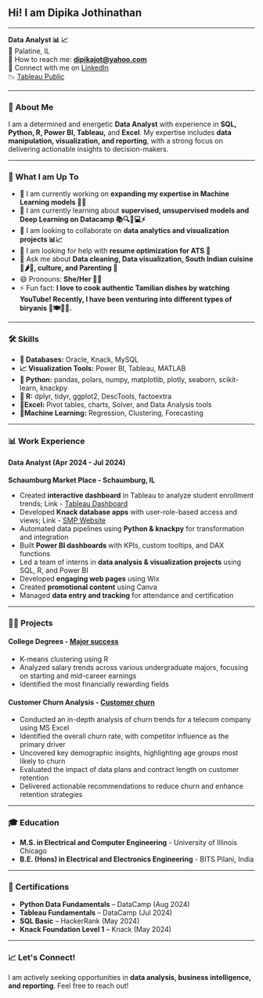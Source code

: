 ## Hi! I am Dipika Jothinathan  

----------------------------------------------------------------------------------------------------------------------------------------------------------------
**Data Analyst 📊 📈**  
📍 Palatine, IL  
📧 How to reach me: **dipikajot@yahoo.com**  
🤝 Connect with me on [LinkedIn](http://www.linkedin.com/in/dipika-jothinathan)  
📉 [Tableau Public](https://public.tableau.com/app/profile/dipika.jothinathan/vizzes)   

----------------------------------------------------------------------------------------------------------------------------------------------------------------
### 👋 About Me  
I am a determined and energetic **Data Analyst** with experience in **SQL, Python, R, Power BI, Tableau,** and **Excel**. My expertise includes **data manipulation, visualization, and reporting**, with a strong focus on delivering actionable insights to decision-makers.  

----------------------------------------------------------------------------------------------------------------------------------------------------------------
### 🚀 What I am Up To  
- 🌟 I am currently working on **expanding my expertise in Machine Learning models 🤖💡**  
- 🌱 I am currently learning about **supervised, unsupervised models and Deep Learning on Datacamp 📚🔍🧠💻⚡**  
- 👯 I am looking to collaborate on **data analytics and visualization projects  📊📈**  
- 🤔 I am looking for help with **resume optimization for ATS 📝**  
- 💬 Ask me about **Data cleaning, Data visualization, South Indian cuisine 🍛🌶️🥥, culture, and Parenting 👶**  
- 😄 Pronouns: **She/Her 👩‍🦰**  
- ⚡ Fun fact: **I love to cook authentic Tamilian dishes by watching YouTube! Recently, I have been venturing into different types of biryanis 🍚🍽️👩‍🍳.**
  
----------------------------------------------------------------------------------------------------------------------------------------------------------------
### 🛠️ Skills  
- **💾 Databases:** Oracle, Knack, MySQL  
- **📈 Visualization Tools:** Power BI, Tableau, MATLAB  
- **🐍 Python:** pandas, polars, numpy, matplotlib, plotly, seaborn, scikit-learn, knackpy  
- **🔢 R:** dplyr, tidyr, ggplot2, DescTools, factoextra 
- **🔲Excel:** Pivot tables, charts, Solver, and Data Analysis tools  
- **🤖Machine Learning:** Regression, Clustering, Forecasting
  
----------------------------------------------------------------------------------------------------------------------------------------------------------------
### 📊 Work Experience  
#### **Data Analyst (Apr 2024 - Jul 2024)**  
**Schaumburg Market Place - Schaumburg, IL**  
- Created **interactive dashboard** in Tableau to analyze student enrollment trends; Link - [Tableau Dashboard](https://public.tableau.com/app/profile/dipika.jothinathan/viz/InfotekguideDashboard_750_550/Dashboard)
- Developed **Knack database apps** with user-role-based access and views; Link -  [SMP Website](https://www.schaumburgmarketplace.net/)  
- Automated data pipelines using **Python & knackpy** for transformation and integration  
- Built **Power BI dashboards** with KPIs, custom tooltips, and DAX functions  
- Led a team of interns in **data analysis & visualization projects** using SQL, R, and Power BI   
- Developed **engaging web pages** using Wix  
- Created **promotional content** using Canva  
- Managed **data entry and tracking** for attendance and certification

----------------------------------------------------------------------------------------------------------------------------------------------------------------
### 🧑‍💻 Projects
#### **College Degrees** - [Major success](https://github.com/DipikaJothinathan/R/tree/main/College%20Degrees)
- K-means clustering using R 
- Analyzed salary trends across various undergraduate majors, focusing on starting and mid-career earnings
- Identified the most financially rewarding fields

#### **Customer Churn Analysis** - [Customer churn](https://github.com/DipikaJothinathan/Excel/tree/main/Customer%20Churn)
- Conducted an in-depth analysis of churn trends for a telecom company using MS Excel
- Identified the overall churn rate, with competitor influence as the primary driver
- Uncovered key demographic insights, highlighting age groups most likely to churn
- Evaluated the impact of data plans and contract length on customer retention
- Delivered actionable recommendations to reduce churn and enhance retention strategies


----------------------------------------------------------------------------------------------------------------------------------------------------------------
### 🎓 Education  
- **M.S. in Electrical and Computer Engineering** - University of Illinois Chicago  
- **B.E. (Hons) in Electrical and Electronics Engineering** - BITS Pilani, India  

----------------------------------------------------------------------------------------------------------------------------------------------------------------
### 📝 Certifications  
- **Python Data Fundamentals** – DataCamp (Aug 2024)  
- **Tableau Fundamentals** – DataCamp (Jul 2024)  
- **SQL Basic** – HackerRank (May 2024)  
- **Knack Foundation Level 1** – Knack (May 2024)  

----------------------------------------------------------------------------------------------------------------------------------------------------------------
### 📈 Let's Connect!  
I am actively seeking opportunities in **data analysis, business intelligence, and reporting**. Feel free to reach out! 
